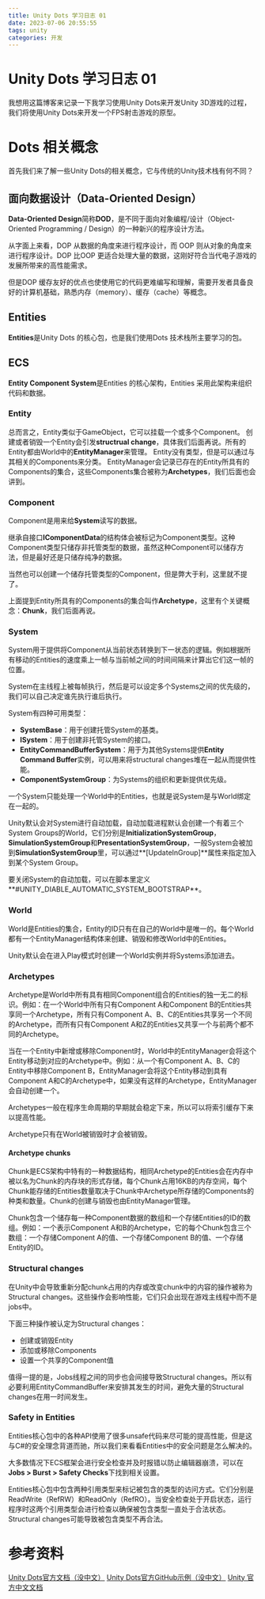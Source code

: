 ```yaml
---
title: Unity Dots 学习日志 01
date: 2023-07-06 20:55:55
tags: unity
categories: 开发
---
```


# Unity Dots 学习日志 01

我想用这篇博客来记录一下我学习使用Unity Dots来开发Unity 3D游戏的过程，我们将使用Unity Dots来开发一个FPS射击游戏的原型。

# Dots 相关概念

首先我们来了解一些Unity Dots的相关概念，它与传统的Unity技术栈有何不同？

## 面向数据设计（Data-Oriented Design）

**Data-Oriented Design**简称**DOD**，是不同于面向对象编程/设计（Object-Oriented Programming / Design）的一种新兴的程序设计方法。

从字面上来看，DOP 从数据的角度来进行程序设计，而 OOP 则从对象的角度来进行程序设计。DOP 比OOP 更适合处理大量的数据，这刚好符合当代电子游戏的发展所带来的高性能需求。

但是DOP 缓存友好的优点也使使用它的代码更难编写和理解，需要开发者具备良好的计算机基础，熟悉内存（memory）、缓存（cache）等概念。

## Entities

**Entities**是Unity Dots 的核心包，也是我们使用Dots 技术栈所主要学习的包。

## ECS

**Entity Component System**是Entities 的核心架构，Entities 采用此架构来组织代码和数据。

### Entity

总而言之，Entity类似于GameObject，它可以挂载一个或多个Component。
创建或者销毁一个Entity会引发**structrual change**，具体我们后面再说。所有的Entity都由World中的**EntityManager**来管理。
Entity没有类型，但是可以通过与其相关的Components来分类。
EntityManager会记录已存在的Entity所具有的Components的集合，这些Components集合被称为**Archetypes**，我们后面也会讲到。

### Component

Component是用来给**System**读写的数据。

继承自接口**IComponentData**的结构体会被标记为Component类型。这种Component类型只储存非托管类型的数据，虽然这种Component可以储存方法，但是最好还是只储存纯净的数据。

当然也可以创建一个储存托管类型的Component，但是弊大于利，这里就不提了。

上面提到Entity所具有的Components的集合叫作**Archetype**，这里有个关键概念：**Chunk**，我们后面再说。


### System

System用于提供将Component从当前状态转换到下一状态的逻辑。例如根据所有移动的Entities的速度乘上一帧与当前帧之间的时间间隔来计算出它们这一帧的位置。

System在主线程上被每帧执行，然后是可以设定多个Systems之间的优先级的，我们可以自己决定谁先执行谁后执行。

System有四种可用类型：
+ **SystemBase**：用于创建托管System的基类。
+ **ISystem**：用于创建非托管System的接口。
+ **EntityCommandBufferSystem**：用于为其他Systems提供**Entity Command Buffer**实例，可以用来将structural changes堆在一起从而提供性能。
+ **ComponentSystemGroup**：为Systems的组织和更新提供优先级。

一个System只能处理一个World中的Entities，也就是说System是与World绑定在一起的。

Unity默认会对System进行自动加载，自动加载进程默认会创建一个有着三个System Groups的World，它们分别是**InitializationSystemGroup**，**SimulationSystemGroup**和**PresentationSystemGroup**，一般System会被加到**SimulationSystemGroup**里，可以通过**[UpdateInGroup]**属性来指定加入到某个System Group。

要关闭System的自动加载，可以在脚本里定义**#UNITY_DIABLE_AUTOMATIC_SYSTEM_BOOTSTRAP**。

### World

World是Entities的集合，Entity的ID只有在自己的World中是唯一的。每个World都有一个EntityManager结构体来创建、销毁和修改World中的Entities。

Unity默认会在进入Play模式时创建一个World实例并将Systems添加进去。

### Archetypes

Archetype是World中所有具有相同Component组合的Entities的独一无二的标识。例如：在一个World中所有只有Component A和Component B的Entities共享同一个Archetype，所有只有Component A、B、C的Entities共享另一个不同的Archetype，而所有只有Component A和Z的Entities又共享一个与前两个都不同的Archetype。

当在一个Entity中新增或移除Component时，World中的EntityManager会将这个Entity移动到对应的Archetype中。例如：从一个有Component A、B、C的Entity中移除Component B，EntityManager会将这个Entity移动到具有Component A和C的Archetype中，如果没有这样的Archetype，EntityManager会自动创建一个。

Archetypes一般在程序生命周期的早期就会稳定下来，所以可以将索引缓存下来以提高性能。

Archetype只有在World被销毁时才会被销毁。

#### Archetype chunks

Chunk是ECS架构中特有的一种数据结构，相同Archetype的Entities会在内存中被以名为Chunk的内存块的形式存储，每个Chunk占用16KB的内存空间，每个Chunk能存储的Entities数量取决于Chunk中Archetype所存储的Components的种类和数量。Chunk的创建与销毁也由EntityManager管理。

Chunk包含一个储存每一种Component数据的数组和一个存储Entities的ID的数组。例如：一个表示Component A和B的Archetype，它的每个Chunk包含三个数组：一个存储Component A的值、一个存储Component B的值、一个存储Entity的ID。

### Structural changes

在Unity中会导致重新分配chunk占用的内存或改变chunk中的内容的操作被称为Structural changes。这些操作会影响性能，它们只会出现在游戏主线程中而不是jobs中。

下面三种操作被认定为Structural changes：
+ 创建或销毁Entity
+ 添加或移除Components
+ 设置一个共享的Component值

值得一提的是，Jobs线程之间的同步也会间接导致Structural changes。所以有必要利用EntityCommandBuffer来安排其发生的时间，避免大量的Structural changes在用一时间发生。

### Safety in Entities

Entities核心包中的各种API使用了很多unsafe代码来尽可能的提高性能，但是这与C#的安全理念背道而驰，所以我们来看看Entities中的安全问题是怎么解决的。

大多数情况下ECS框架会进行安全检查并及时报错以防止编辑器崩溃，可以在**Jobs > Burst > Safety Checks**下找到相关设置。

Entities核心包中包含两种引用类型来标记被包含的类型的访问方式。它们分别是ReadWrite（RefRW）和ReadOnly（RefRO）。当安全检查处于开启状态，运行程序时这两个引用类型会进行检查以确保被包含类型一直处于合法状态。Structural changes可能导致被包含类型不再合法。

# 参考资料
[Unity Dots官方文档（没中文）](https://docs.unity3d.com/Packages/com.unity.entities@1.0/manual/index.html)
[Unity Dots官方GitHub示例（没中文）](https://github.com/Unity-Technologies/EntityComponentSystemSamples)
[Unity 官方中文文档](https://docs.unity.cn/cn/2022.3/Manual/UnityManual.html)
